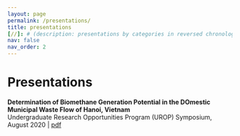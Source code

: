 ```yaml
---
layout: page
permalink: /presentations/
title: presentations
[//]: # (description: presentations by categories in reversed chronological order. generated by jekyll-scholar.)
nav: false
nav_order: 2
---
```


<h1>Presentations</h1>

**Determination of Biomethane Generation Potential in the DOmestic Municipal Waste Flow of Hanoi, Vietnam**<br>
Undergraduate Research Opportunities Program (UROP) Symposium, August 2020 | [pdf](/assets/pdf/UROP_Symposium_Poster_2020.pdf)
